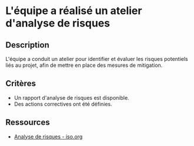 # L'équipe a réalisé un atelier d'analyse de risques

## Description

L'équipe a conduit un atelier pour identifier et évaluer les risques potentiels
liés au projet, afin de mettre en place des mesures de mitigation.

## Critères

- Un rapport d'analyse de risques est disponible.
- Des actions correctives ont été définies.

## Ressources

- [Analyse de risques - iso.org](https://www.iso.org/iso-31000-risk-management.html)
